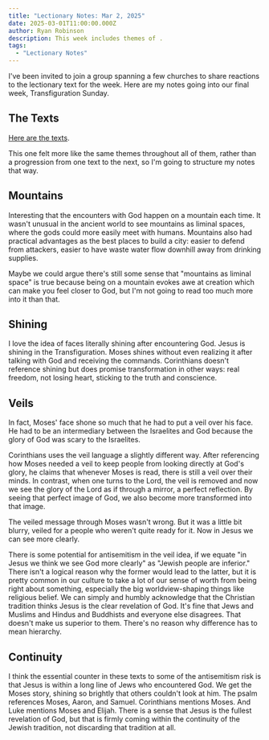 ```yaml
---
title: "Lectionary Notes: Mar 2, 2025"
date: 2025-03-01T11:00:00.000Z
author: Ryan Robinson
description: This week includes themes of .
tags:
  - "Lectionary Notes"
---
```


I've been invited to join a group spanning a few churches to share reactions to the lectionary text for the week. Here are my notes going into our final week, Transfiguration Sunday.

## The Texts

[Here are the texts](https://lectionary.library.vanderbilt.edu/texts/?y=384&z=e&d=23).

This one felt more like the same themes throughout all of them, rather than a progression from one text to the next, so I'm going to structure my notes that way.

## Mountains

Interesting that the encounters with God happen on a mountain each time. It wasn't unusual in the ancient world to see mountains as liminal spaces, where the gods could more easily meet with humans. Mountains also had practical advantages as the best places to build a city: easier to defend from attackers, easier to have waste water flow downhill away from drinking supplies.

Maybe we could argue there's still some sense that "mountains as liminal space" is true because being on a mountain evokes awe at creation which can make you feel closer to God, but I'm not going to read too much more into it than that.

## Shining

I love the idea of faces literally shining after encountering God. Jesus is shining in the Transfiguration. Moses shines without even realizing it after talking with God and receiving the commands. Corinthians doesn't reference shining but does promise transformation in other ways: real freedom, not losing heart, sticking to the truth and conscience.

## Veils

In fact, Moses' face shone so much that he had to put a veil over his face. He had to be an intermediary between the Israelites and God because the glory of God was scary to the Israelites.

Corinthians uses the veil language a slightly different way. After referencing how Moses needed a veil to keep people from looking directly at God's glory, he claims that whenever Moses is read, there is still a veil over their minds. In contrast, when one turns to the Lord, the veil is removed and now we see the glory of the Lord as if through a mirror, a perfect reflection. By seeing that perfect image of God, we also become more transformed into that image.

The veiled message through Moses wasn't wrong. But it was a little bit blurry, veiled for a people who weren't quite ready for it. Now in Jesus we can see more clearly.

There is some potential for antisemitism in the veil idea, if we equate "in Jesus we think we see God more clearly" as "Jewish people are inferior." There isn't a logical reason why the former would lead to the latter, but it is pretty common in our culture to take a lot of our sense of worth from being right about something, especially the big worldview-shaping things like religious belief. We can simply and humbly acknowledge that the Christian tradition thinks Jesus is the clear revelation of God. It's fine that Jews and Muslims and Hindus and Buddhists and everyone else disagrees. That doesn't make us superior to them. There's no reason why difference has to mean hierarchy.

## Continuity

I think the essential counter in these texts to some of the antisemitism risk is that Jesus is within a long line of Jews who encountered God. We get the Moses story, shining so brightly that others couldn't look at him. The psalm references Moses, Aaron, and Samuel. Corinthians mentions Moses. And Luke mentions Moses and Elijah. There is a sense that Jesus is the fullest revelation of God, but that is firmly coming within the continuity of the Jewish tradition, not discarding that tradition at all.
